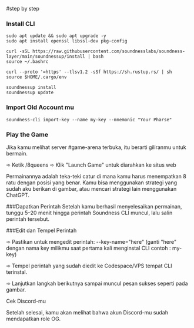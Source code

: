 #step by step

### Install CLI

```
sudo apt update && sudo apt upgrade -y
sudo apt install openssl libssl-dev pkg-config
```

```
curl -sSL https://raw.githubusercontent.com/soundnesslabs/soundness-layer/main/soundnessup/install | bash
source ~/.bashrc
```

```
curl --proto '=https' --tlsv1.2 -sSf https://sh.rustup.rs/ | sh
source $HOME/.cargo/env
```

```
soundnessup install
soundnessup update
```

### Import Old Account mu

```
soundness-cli import-key --name my-key --mnemonic "Your Pharse"
```

### Play the Game
Jika kamu melihat server #game-arena terbuka, itu berarti giliranmu untuk bermain.

➾ Ketik /8queens
➾ Klik "Launch Game" untuk diarahkan ke situs web

Permainannya adalah teka-teki catur di mana kamu harus menempatkan 8 ratu dengan posisi yang benar.
Kamu bisa menggunakan strategi yang sudah aku berikan di gambar, atau mencari strategi lain menggunakan ChatGPT.


###Dapatkan Perintah
Setelah kamu berhasil menyelesaikan permainan, tunggu 5–20 menit hingga perintah Soundness CLI muncul, lalu salin perintah tersebut.


###Edit dan Tempel Perintah

➾ Pastikan untuk mengedit perintah: --key-name="here"
(ganti "here" dengan nama key milikmu saat pertama kali menginstal CLI contoh : my-key)

➾ Tempel perintah yang sudah diedit ke Codespace/VPS tempat CLI terinstal.

➾ Lanjutkan langkah berikutnya sampai muncul pesan sukses seperti pada gambar.

Cek Discord-mu

Setelah selesai, kamu akan melihat bahwa akun Discord-mu sudah mendapatkan role OG.
